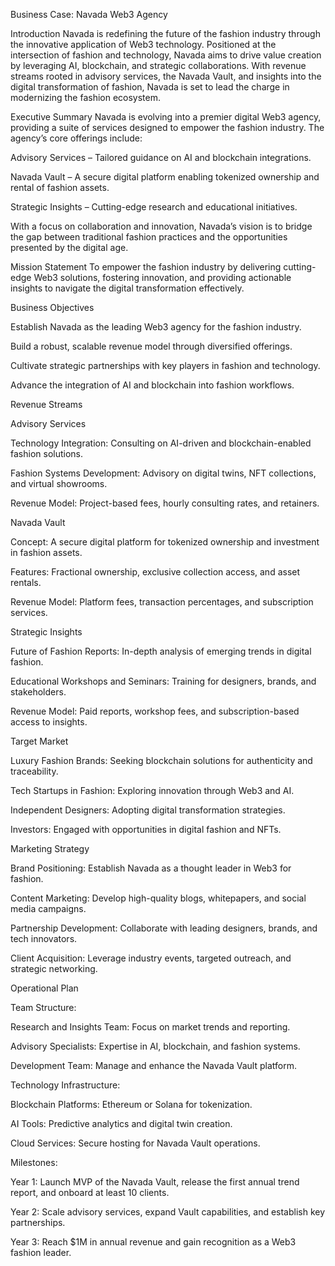  Business Case: Navada Web3 Agency

Introduction
Navada is redefining the future of the fashion industry through the innovative application of Web3 technology. Positioned at the intersection of fashion and technology, Navada aims to drive value creation by leveraging AI, blockchain, and strategic collaborations. With revenue streams rooted in advisory services, the Navada Vault, and insights into the digital transformation of fashion, Navada is set to lead the charge in modernizing the fashion ecosystem.

Executive Summary
Navada is evolving into a premier digital Web3 agency, providing a suite of services designed to empower the fashion industry. The agency’s core offerings include:

Advisory Services – Tailored guidance on AI and blockchain integrations.

Navada Vault – A secure digital platform enabling tokenized ownership and rental of fashion assets.

Strategic Insights – Cutting-edge research and educational initiatives.

With a focus on collaboration and innovation, Navada’s vision is to bridge the gap between traditional fashion practices and the opportunities presented by the digital age.

Mission Statement
To empower the fashion industry by delivering cutting-edge Web3 solutions, fostering innovation, and providing actionable insights to navigate the digital transformation effectively.

Business Objectives

Establish Navada as the leading Web3 agency for the fashion industry.

Build a robust, scalable revenue model through diversified offerings.

Cultivate strategic partnerships with key players in fashion and technology.

Advance the integration of AI and blockchain into fashion workflows.

Revenue Streams

Advisory Services

Technology Integration: Consulting on AI-driven and blockchain-enabled fashion solutions.

Fashion Systems Development: Advisory on digital twins, NFT collections, and virtual showrooms.

Revenue Model: Project-based fees, hourly consulting rates, and retainers.

Navada Vault

Concept: A secure digital platform for tokenized ownership and investment in fashion assets.

Features: Fractional ownership, exclusive collection access, and asset rentals.

Revenue Model: Platform fees, transaction percentages, and subscription services.

Strategic Insights

Future of Fashion Reports: In-depth analysis of emerging trends in digital fashion.

Educational Workshops and Seminars: Training for designers, brands, and stakeholders.

Revenue Model: Paid reports, workshop fees, and subscription-based access to insights.

Target Market

Luxury Fashion Brands: Seeking blockchain solutions for authenticity and traceability.

Tech Startups in Fashion: Exploring innovation through Web3 and AI.

Independent Designers: Adopting digital transformation strategies.

Investors: Engaged with opportunities in digital fashion and NFTs.

Marketing Strategy

Brand Positioning: Establish Navada as a thought leader in Web3 for fashion.

Content Marketing: Develop high-quality blogs, whitepapers, and social media campaigns.

Partnership Development: Collaborate with leading designers, brands, and tech innovators.

Client Acquisition: Leverage industry events, targeted outreach, and strategic networking.

Operational Plan

Team Structure:

Research and Insights Team: Focus on market trends and reporting.

Advisory Specialists: Expertise in AI, blockchain, and fashion systems.

Development Team: Manage and enhance the Navada Vault platform.

Technology Infrastructure:

Blockchain Platforms: Ethereum or Solana for tokenization.

AI Tools: Predictive analytics and digital twin creation.

Cloud Services: Secure hosting for Navada Vault operations.

Milestones:

Year 1: Launch MVP of the Navada Vault, release the first annual trend report, and onboard at least 10 clients.

Year 2: Scale advisory services, expand Vault capabilities, and establish key partnerships.

Year 3: Reach $1M in annual revenue and gain recognition as a Web3 fashion leader.
